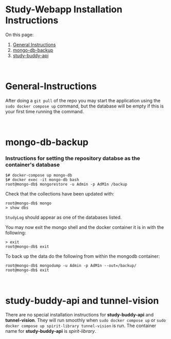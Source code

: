 # Study-Webapp Installation Instructions

On this page:

1. [General Instructions](#General-Instructions)
2. [mongo-db-backup](#mongo-db-backup)
3. [study-buddy-api](#study-buddy-api-and-tunnel-vision)

<br />


# General-Instructions
After doing a `git pull` of the repo you may start the application using the `sudo docker compose up` command, but the database will be empty if this is your first time running the command.

<br />


# **mongo-db-backup**

### Instructions for setting the repository databse as the container's database

``` Shell Script
$# docker-compose up mongo-db
$# docker exec -it mongo-db bash
root@mongo-db$ mongorestore -u Admin -p AdM1n /backup
```

Check that the collections have been updated with:

``` MongoDB
root@mongo-db$ mongo
> show dbs
```

`StudyLog` should appear as one of the databases listed.

You may now exit the mongo shell and the docker container it is in with the following:

``` Shell Script
> exit
root@mongo-db$ exit
```

To back up the data do the following from within the mongodb container:
``` Shell Script
root@mongo-db$ mongodump -u Admin -p AdM1n --out=/backup/
root@mongo-db$ exit
```

<br />

# **study-buddy-api** and **tunnel-vision**

There are no special installation instructions for **study-buddy-api** and **tunnel-vision**. They will run smoothly when `sudo docker compose up` or `sudo docker compose up spirit-library tunnel-vision` is run. The container name for **study-buddy-api** is *spirit-library*.
